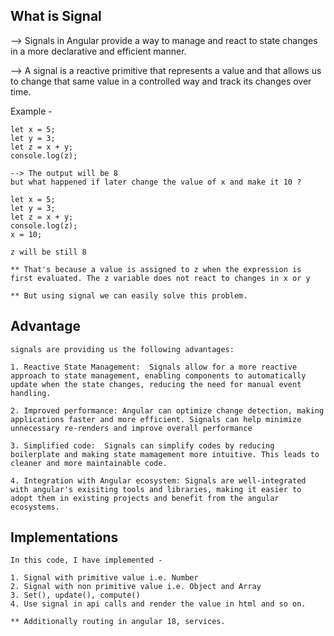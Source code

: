 ## What is Signal 

--> Signals in Angular provide a way to manage and react to state changes in a more declarative and efficient manner.

--> A signal is a reactive primitive that represents a value and that allows us to change that same value in a controlled way and track its changes over time.

Example - 

    let x = 5;
    let y = 3;
    let z = x + y;
    console.log(z);

    --> The output will be 8
    but what happened if later change the value of x and make it 10 ?

    let x = 5;
    let y = 3;
    let z = x + y;
    console.log(z);
    x = 10;

    z will be still 8
    
    ** That's because a value is assigned to z when the expression is first evaluated. The z variable does not react to changes in x or y

    ** But using signal we can easily solve this problem. 

## Advantage

    signals are providing us the following advantages:

    1. Reactive State Management:  Signals allow for a more reactive approach to state management, enabling components to automatically update when the state changes, reducing the need for manual event handling.

    2. Improved performance: Angular can optimize change detection, making applications faster and more efficient. Signals can help minimize unnecessary re-renders and improve overall performance

    3. Simplified code:  Signals can simplify codes by reducing boilerplate and making state mamagement more intuitive. This leads to cleaner and more maintainable code.

    4. Integration with Angular ecosystem: Signals are well-integrated with angular's exisiting tools and libraries, making it easier to adopt them in existing projects and benefit from the angular ecosystems.

## Implementations

    In this code, I have implemented -

    1. Signal with primitive value i.e. Number
    2. Signal with non primitive value i.e. Object and Array
    3. Set(), update(), compute()
    4. Use signal in api calls and render the value in html and so on.

    ** Additionally routing in angular 18, services.

